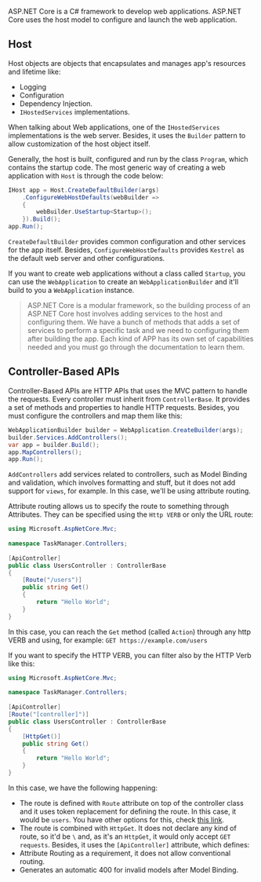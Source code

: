 ASP.NET Core is a C# framework to develop web applications. ASP.NET Core uses the host model to configure and launch the web application.
## Host

Host objects are objects that encapsulates and manages app's resources and lifetime like:
- Logging
- Configuration
- Dependency Injection.
- `IHostedServices` implementations.

When talking about Web applications, one of the `IHostedServices` implementations is the web server. Besides, it uses the `Builder` pattern to allow customization of the host object itself. 

Generally, the host is built, configured and run by the class `Program`, which contains the startup code.  The most generic way of creating a web application with `Host` is through the code below:

```c#
IHost app = Host.CreateDefaultBuilder(args)  
    .ConfigureWebHostDefaults(webBuilder =>  
    {  
	    webBuilder.UseStartup<Startup>();        
    }).Build();  
app.Run();
```

`CreateDefaultBuilder` provides common configuration and other services for the app itself. Besides, `ConfigureWebHostDefaults` provides `Kestrel` as the default web server and other configurations.

If you want to create web applications without a class called `Startup`, you can use the `WebApplication` to create an `WebApplicationBuilder` and it'll build to you a `WebApplication` instance.

> ASP.NET Core is a modular framework, so the building process of an ASP.NET Core host involves adding services to the host and configuring them. We have a bunch of methods that adds a set of services to perform a specific task and we need to configuring them after building the app. Each kind of APP has its own set of capabilities needed and you must go through the documentation to learn them.
## Controller-Based APIs

Controller-Based APIs are HTTP APIs that uses the MVC pattern to handle the requests. Every controller must inherit from `ControllerBase`. It provides a set of methods and properties to handle HTTP requests. Besides, you must configure the controllers and map them like this:

```c#
WebApplicationBuilder builder = WebApplication.CreateBuilder(args);
builder.Services.AddControllers();
var app = builder.Build();
app.MapControllers();
app.Run();
```

`AddControllers` add services related to controllers, such as Model Binding and validation, which involves formatting and stuff, but it does not add support for `views`, for example. In this case, we'll be using attribute routing. 

Attribute routing allows us to specify the route to something through Attributes. They can be specified using the `Http VERB` or only the URL route:

```c#
using Microsoft.AspNetCore.Mvc;  
  
namespace TaskManager.Controllers;  
  
[ApiController]  
public class UsersController : ControllerBase  
{  
    [Route("/users")]  
    public string Get()  
    {        
	    return "Hello World";  
    }
}
```

In this case, you can reach the `Get` method (called `Action`) through any http VERB and using, for example: `GET https://example.com/users`

If you want to specify the HTTP VERB, you can filter also by the HTTP Verb like this:

```c#
using Microsoft.AspNetCore.Mvc;  
  
namespace TaskManager.Controllers;  
  
[ApiController]  
[Route("[controller]")]
public class UsersController : ControllerBase  
{  
    [HttpGet()]  
    public string Get()  
    {        
	    return "Hello World";  
    }
}
```

In this case, we have the following happening:
- The route is defined with `Route` attribute on top of the controller class and it uses token replacement for defining the route. In this case, it would be `users`. You have other options for this, check [this link](https://learn.microsoft.com/en-us/aspnet/core/mvc/controllers/routing?view=aspnetcore-9.0#token-replacement-in-route-templates-controller-action-area).
- The route is combined with `HttpGet`. It does not declare any kind of route, so it'd be `\` and, as it's an `HttpGet`, it would only accept `GET requests`.
Besides, it uses the `[ApiController]` attribute, which defines:
- Attribute Routing as a requirement, it does not allow conventional routing.
- Generates an automatic 400 for invalid models after Model Binding.